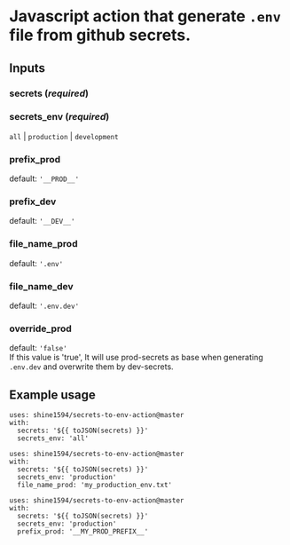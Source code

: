 # Javascript action that generate `.env` file from github secrets.

## Inputs

### secrets (*required*)

### secrets_env (*required*)

`all` | `production` | `development`

### prefix_prod

default: `'__PROD__'`

### prefix_dev

default: `'__DEV__'`

### file_name_prod

default: `'.env'`

### file_name_dev

default: `'.env.dev'`

### override_prod

default: `'false'`\
If this value is 'true', It will use prod-secrets as base when generating `.env.dev` and overwrite them by dev-secrets.

## Example usage

```
uses: shine1594/secrets-to-env-action@master
with:
  secrets: '${{ toJSON(secrets) }}'
  secrets_env: 'all'
```

```
uses: shine1594/secrets-to-env-action@master
with:
  secrets: '${{ toJSON(secrets) }}'
  secrets_env: 'production'
  file_name_prod: 'my_production_env.txt'
```

```
uses: shine1594/secrets-to-env-action@master
with:
  secrets: '${{ toJSON(secrets) }}'
  secrets_env: 'production'
  prefix_prod: '__MY_PROD_PREFIX__'
```
